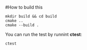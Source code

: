 #How to build this

```shell
mkdir build && cd build
cmake ..
cmake --build .
```

You can run the test by runnint **ctest**:

```shell
ctest
```